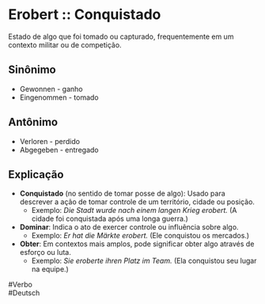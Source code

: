 # Erobert :: Conquistado
<!--SR:!2024-11-08,4,270-->
Estado de algo que foi tomado ou capturado, frequentemente em um contexto militar ou de competição.

## Sinônimo
- Gewonnen - ganho  
- Eingenommen - tomado  

## Antônimo
- Verloren - perdido  
- Abgegeben - entregado  

## Explicação
- **Conquistado** (no sentido de tomar posse de algo): Usado para descrever a ação de tomar controle de um território, cidade ou posição.
	- Exemplo: *Die Stadt wurde nach einem langen Krieg erobert.* (A cidade foi conquistada após uma longa guerra.)
- **Dominar**: Indica o ato de exercer controle ou influência sobre algo.
	- Exemplo: *Er hat die Märkte erobert.* (Ele conquistou os mercados.)
- **Obter**: Em contextos mais amplos, pode significar obter algo através de esforço ou luta.
	- Exemplo: *Sie eroberte ihren Platz im Team.* (Ela conquistou seu lugar na equipe.)

#Verbo  
#Deutsch
